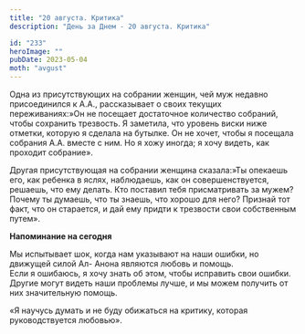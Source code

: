 ```yaml
---
title: "20 августа. Критика"
description: "День за Днем - 20 августа. Критика"

id: "233"
heroImage: ""
pubDate: 2023-05-04
moth: "avgust"
---
```


Одна из присутствующих на собрании женщин, чей муж недавно присоединился к
А.А., рассказывает о своих текущих переживаниях:»Он не посещает достаточное
количество собраний, чтобы сохранить трезвость. Я заметила, что уровень виски
ниже отметки, которую я сделала на бутылке. Он не хочет, чтобы я посещала
собрания А.А. вместе с ним. Но я хожу иногда; я хочу видеть, как проходит
собрание».

Другая присутствующая на собрании женщина сказала:»Ты опекаешь его, как
ребенка в яслях, наблюдаешь, как он совершенствуется, решаешь, что ему делать.
Кто поставил тебя присматривать за мужем? Почему ты думаешь, что ты знаешь,
что хорошо для него? Признай тот факт, что он старается, и дай ему придти к
трезвости свои собственным путем».

**Напоминание на сегодня**

Мы испытывает шок, когда нам указывают на наши ошибки, но движущей силой Ал-
Анона являются любовь и помощь.  
Если я ошибаюсь, я хочу знать об этом, чтобы исправить свои ошибки. Другие
могут видеть наши проблемы лучше, и мы можем получить от них значительную
помощь.

«Я научусь думать и не буду обижаться на критику, которая руководствуется
любовью».
